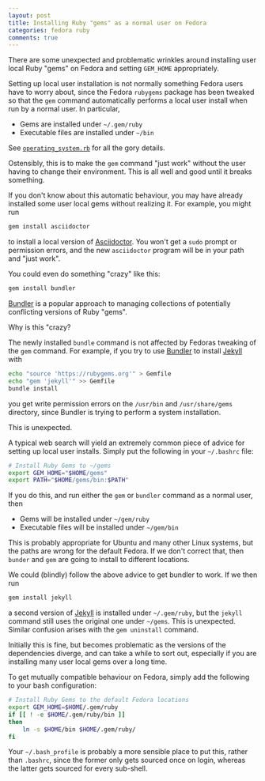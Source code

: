 ```yaml
---
layout: post
title: Installing Ruby "gems" as a normal user on Fedora
categories: fedora ruby
comments: true
---
```


There are some unexpected and problematic wrinkles around installing user local
Ruby "gems" on Fedora and setting `GEM_HOME` appropriately.

Setting up local user installation is not normally something Fedora users have
to worry about, since the Fedora `rubygems` package has been tweaked so that the
`gem` command automatically performs a local user install when run by a normal
user.  In particular,

* Gems are installed under `~/.gem/ruby`
* Executable files are installed under `~/bin`

See [`operating_system.rb`] for all the gory details.

Ostensibly, this is to make the `gem` command "just work" without the user
having to change their environment.  This is all well and good until it breaks
something.

If you don't know about this automatic behaviour, you may have already installed
some user local gems without realizing it.  For example, you might run

```bash
gem install asciidoctor
```

to install a local version of [Asciidoctor].  You won't get a `sudo` prompt or
permission errors, and the new `asciidoctor` program will be in your path and
"just work".

You could even do something "crazy" like this:

``` bash
gem install bundler
```

[Bundler] is a popular approach to managing collections of potentially
conflicting versions of Ruby "gems".

Why is this "crazy?

The newly installed `bundle` command is not affected by Fedoras tweaking of the
`gem` command. For example, if you try to use [Bundler] to install [Jekyll]
with

``` bash
echo "source 'https://rubygems.org'" > Gemfile
echo "gem 'jekyll'" >> Gemfile
bundle install
```

you get write permission errors on the `/usr/bin` and `/usr/share/gems`
directory, since Bundler is trying to perform a system installation.

This is unexpected.

A typical web search will yield an extremely common piece of advice for setting
up local user installs. Simply put the following in your `~/.bashrc` file:

``` bash
# Install Ruby Gems to ~/gems
export GEM_HOME="$HOME/gems"
export PATH="$HOME/gems/bin:$PATH"
```

If you do this, and run either the `gem` or `bundler` command as a normal user,
then

* Gems will be installed under `~/gem/ruby`
* Executable files will be installed under `~/gem/bin`

This is probably appropriate for Ubuntu and many other Linux systems, but the
paths are wrong for the default Fedora.  If we don't correct that, then `bunder`
and `gem` are going to install to different locations.

We could (blindly) follow the above advice to get bundler to work. If we then run

``` bash
gem install jekyll
```

a second version of [Jekyll] is installed under `~/.gem/ruby`, but the `jekyll`
command still uses the original one under `~/gems`.  This is unexpected.
Similar confusion arises with the `gem uninstall` command.


Initially this is fine, but becomes problematic as the versions of the
dependencies diverge, and can take a while to sort out, especially if you are
installing many user local gems over a long time.

To get mutually compatible behaviour on Fedora, simply add the following to your
bash configuration:

``` bash
# Install Ruby Gems to the default Fedora locations
export GEM_HOME=$HOME/.gem/ruby
if [[ ! -e $HOME/.gem/ruby/bin ]]
then
    ln -s $HOME/bin $HOME/.gem/ruby/
fi
```

Your `~/.bash_profile` is probably a more sensible place to put this, rather than
`.bashrc`, since the former only gets sourced once on login, whereas the latter
gets sourced for every sub-shell.

[`operating_system.rb`]: https://gist.github.com/tartansandal/f82322f7928b786432ab600804cae73e#file-operating_system-rb-L95
[RubyGems]: https://rubygems.org
[Bundler]: https://bundler.io
[Asciidoctor]: https://asciidoctor.org
[Jekyll]: https://jekyllrb.com
